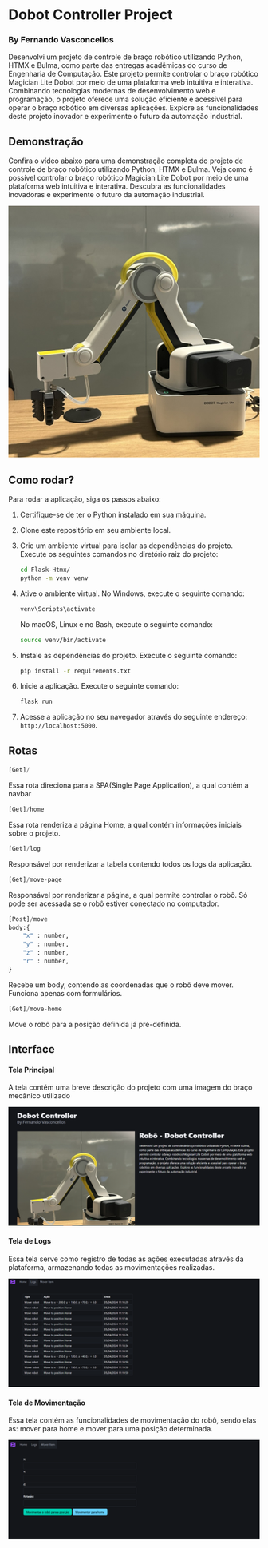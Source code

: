 # Dobot Controller Project
### By Fernando Vasconcellos

Desenvolvi um projeto de controle de braço robótico utilizando Python, HTMX e Bulma, como parte das entregas acadêmicas do curso de Engenharia de Computação. Este projeto permite controlar o braço robótico Magician Lite Dobot por meio de uma plataforma web intuitiva e interativa. Combinando tecnologias modernas de desenvolvimento web e programação, o projeto oferece uma solução eficiente e acessível para operar o braço robótico em diversas aplicações. Explore as funcionalidades deste projeto inovador e experimente o futuro da automação industrial.

## Demonstração

Confira o vídeo abaixo para uma demonstração completa do projeto de controle de braço robótico utilizando Python, HTMX e Bulma. Veja como é possível controlar o braço robótico Magician Lite Dobot por meio de uma plataforma web intuitiva e interativa. Descubra as funcionalidades inovadoras e experimente o futuro da automação industrial.

[![Demonstração do Projeto](./static/robo.jpeg)](https://youtu.be/syuFudSV5qA)

## Como rodar?

Para rodar a aplicação, siga os passos abaixo:

1. Certifique-se de ter o Python instalado em sua máquina.
2. Clone este repositório em seu ambiente local.
3. Crie um ambiente virtual para isolar as dependências do projeto. Execute os seguintes comandos no diretório raiz do projeto:

    ```bash
    cd Flask-Htmx/
    python -m venv venv
    ```

4. Ative o ambiente virtual. No Windows, execute o seguinte comando:

    ```bash
    venv\Scripts\activate
    ```

    No macOS, Linux e no Bash, execute o seguinte comando:

    ```bash
    source venv/bin/activate
    ```

5. Instale as dependências do projeto. Execute o seguinte comando:

    ```bash
    pip install -r requirements.txt
    ```

6. Inicie a aplicação. Execute o seguinte comando:

    ```bash
    flask run 
    ```

7. Acesse a aplicação no seu navegador através do seguinte endereço: `http://localhost:5000`.

## Rotas

```python
[Get]/
```
Essa rota direciona para a SPA(Single Page Application), a qual contém a navbar



```python
[Get]/home
```
Essa rota renderiza a página Home, a qual contém informações iniciais sobre o projeto.


```python
[Get]/log
```
Responsável por renderizar a tabela contendo todos os logs da aplicação.


```python
[Get]/move-page
```
Responsável por renderizar a página, a qual permite controlar o robô. Só pode ser acessada se o robô estiver conectado no computador.


```python
[Post]/move
body:{
    "x" : number,
    "y" : number,
    "z" : number,
    "r" : number,
}
```
Recebe um body, contendo as coordenadas que o robô deve mover. Funciona apenas com formulários.

```python
[Get]/move-home
```
Move o robô para a posição definida já pré-definida.

## Interface

#### Tela Principal

A tela contém uma breve descrição do projeto com uma imagem do braço mecânico utilizado 

![Tela Principal](./static/website1.png)


#### Tela de Logs

Essa tela serve como registro de todas as ações executadas através da plataforma, armazenando todas as movimentações realizadas.

![Tela de logs](./static/website-log.png)

#### Tela de Movimentação 

Essa tela contém as funcionalidades de movimentação do robô, sendo elas as: mover para home e mover para uma posição determinada.

![Tela de movimentação](./static/website-move.png)
